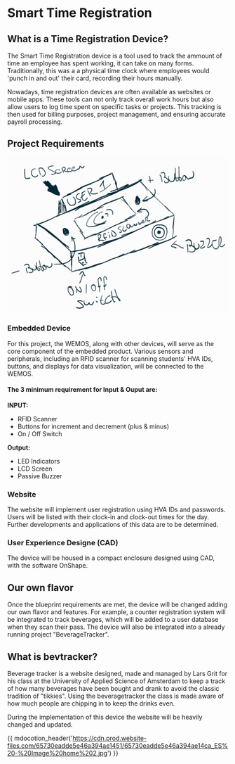 # Smart Time Registration


## What is a Time Registration Device?
The Smart Time Registration device is a tool used to track the ammount of time an employee has spent working, it can take on many forms. Traditionally, this was a a physical time clock where employees would 'punch in and out' their card, recording their hours manually.

Nowadays, time registration devices are often available as websites or mobile apps. These tools can not only track overall work hours but also allow users to log time spent on specific tasks or projects. This tracking is then used for billing purposes, project management, and ensuring accurate payroll processing.

## Project Requirements
<img src="assets/initial_sketch.jpg" alt="Alt text" width="500" />

### Embedded Device
For this project, the WEMOS, along with other devices, will serve as the core component of the embedded product. Various sensors and peripherals, including an RFID scanner for scanning students' HVA IDs, buttons, and displays for data visualization, will be connected to the WEMOS.

#### The 3 minimum requirement for Input & Ouput are:
**INPUT:**
- RFID Scanner
- Buttons for increment and decrement (plus & minus)
- On / Off Switch

**Output:**
- LED Indicators
- LCD Screen
- Passive Buzzer

### Website

The website will implement user registration using HVA IDs and passwords. Users will be listed with their clock-in and clock-out times for the day. Further developments and applications of this data are to be determined.

### User Experience Designe (CAD)

The device will be housed in a compact enclosure designed using CAD, with the software OnShape.

## Our own flavor
Once the blueprint requirements are met, the device will be changed adding our own flavor and features. For example, a counter registration system will be integrated to track beverages, which will be added to a user database when they scan their pass. The device will also be integrated into a already running project "BeverageTracker". 

## What is bevtracker?

Beverage tracker is a website designed, made and managed by Lars Grit for his class at the University of Applied Science of Amsterdam to keep a track of how many beverages have been bought and drank to avoid the classic tradition of "tikkies". Using the beveragetracker the class is made aware of how much people are chipping in to keep the drinks even.

During the implementation of this device the website will be heavily changed and updated.


{{ mdocotion_header('https://cdn.prod.website-files.com/65730eadde5e46a394ae1451/65730eadde5e46a394ae14ca_ES%20-%20Image%20home%202.jpg') }}